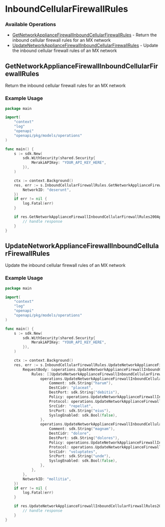 # InboundCellularFirewallRules

### Available Operations

* [GetNetworkApplianceFirewallInboundCellularFirewallRules](#getnetworkappliancefirewallinboundcellularfirewallrules) - Return the inbound cellular firewall rules for an MX network
* [UpdateNetworkApplianceFirewallInboundCellularFirewallRules](#updatenetworkappliancefirewallinboundcellularfirewallrules) - Update the inbound cellular firewall rules of an MX network

## GetNetworkApplianceFirewallInboundCellularFirewallRules

Return the inbound cellular firewall rules for an MX network

### Example Usage

```go
package main

import(
	"context"
	"log"
	"openapi"
	"openapi/pkg/models/operations"
)

func main() {
    s := sdk.New(
        sdk.WithSecurity(shared.Security{
            MerakiAPIKey: "YOUR_API_KEY_HERE",
        }),
    )

    ctx := context.Background()
    res, err := s.InboundCellularFirewallRules.GetNetworkApplianceFirewallInboundCellularFirewallRules(ctx, operations.GetNetworkApplianceFirewallInboundCellularFirewallRulesRequest{
        NetworkID: "deserunt",
    })
    if err != nil {
        log.Fatal(err)
    }

    if res.GetNetworkApplianceFirewallInboundCellularFirewallRules200ApplicationJSONObjects != nil {
        // handle response
    }
}
```

## UpdateNetworkApplianceFirewallInboundCellularFirewallRules

Update the inbound cellular firewall rules of an MX network

### Example Usage

```go
package main

import(
	"context"
	"log"
	"openapi"
	"openapi/pkg/models/operations"
)

func main() {
    s := sdk.New(
        sdk.WithSecurity(shared.Security{
            MerakiAPIKey: "YOUR_API_KEY_HERE",
        }),
    )

    ctx := context.Background()
    res, err := s.InboundCellularFirewallRules.UpdateNetworkApplianceFirewallInboundCellularFirewallRules(ctx, operations.UpdateNetworkApplianceFirewallInboundCellularFirewallRulesRequest{
        RequestBody: &operations.UpdateNetworkApplianceFirewallInboundCellularFirewallRulesRequestBody{
            Rules: []UpdateNetworkApplianceFirewallInboundCellularFirewallRulesRequestBodyRules{
                operations.UpdateNetworkApplianceFirewallInboundCellularFirewallRulesRequestBodyRules{
                    Comment: sdk.String("harum"),
                    DestCidr: "placeat",
                    DestPort: sdk.String("debitis"),
                    Policy: operations.UpdateNetworkApplianceFirewallInboundCellularFirewallRulesRequestBodyRulesPolicyEnumDeny,
                    Protocol: operations.UpdateNetworkApplianceFirewallInboundCellularFirewallRulesRequestBodyRulesProtocolEnumIcmp6,
                    SrcCidr: "repellat",
                    SrcPort: sdk.String("eius"),
                    SyslogEnabled: sdk.Bool(false),
                },
                operations.UpdateNetworkApplianceFirewallInboundCellularFirewallRulesRequestBodyRules{
                    Comment: sdk.String("magnam"),
                    DestCidr: "dolore",
                    DestPort: sdk.String("dolores"),
                    Policy: operations.UpdateNetworkApplianceFirewallInboundCellularFirewallRulesRequestBodyRulesPolicyEnumAllow,
                    Protocol: operations.UpdateNetworkApplianceFirewallInboundCellularFirewallRulesRequestBodyRulesProtocolEnumAny,
                    SrcCidr: "voluptates",
                    SrcPort: sdk.String("unde"),
                    SyslogEnabled: sdk.Bool(false),
                },
            },
        },
        NetworkID: "mollitia",
    })
    if err != nil {
        log.Fatal(err)
    }

    if res.UpdateNetworkApplianceFirewallInboundCellularFirewallRules200ApplicationJSONObjects != nil {
        // handle response
    }
}
```
